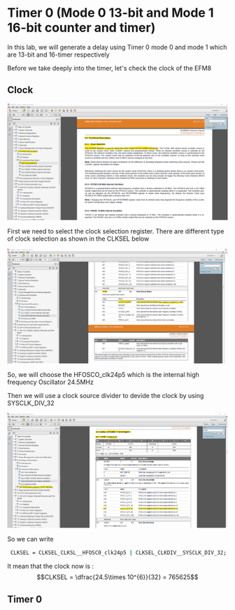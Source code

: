# Timer 0 (Mode 0 13-bit and Mode 1 16-bit counter and timer)

In this lab, we will generate a delay using Timer 0 mode 0 and mode 1 which are 13-bit and 16-timer respectively

Before we take deeply into the timer, let's check the clock of the EFM8

## Clock 

![efm8bb52](https://github.com/Theara-Seng/efm8bb52/blob/main/lab3_timer0/lab3_image/clksel.png)

First we need to select the clock selection register. There are different type of clock selection as shown in the CLKSEL below


![efm8bb52](https://github.com/Theara-Seng/efm8bb52/blob/main/lab3_timer0/lab3_image/clksl.png)

So, we will choose the HFOSCO_clk24p5 which is the internal high frequency Oscillator 24.5MHz

Then we will use a clock source divider to devide the clock by using SYSCLK_DIV_32


![efm8bb52](https://github.com/Theara-Seng/efm8bb52/blob/main/lab3_timer0/lab3_image/divided.png)

So we can write 

```sh
 CLKSEL = CLKSEL_CLKSL__HFOSC0_clk24p5 | CLKSEL_CLKDIV__SYSCLK_DIV_32;
 ```
 
 It mean that the clock now is : $$CLKSEL = \dfrac{24.5\times 10^{6}}{32} = 765625$$
 
 ## Timer 0
